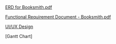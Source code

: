 [ERD for Booksmith.pdf](https://github.com/user-attachments/files/17088651/ERD.for.Booksmith.pdf)


[Functional Requirement Document - Booksmith.pdf](https://github.com/user-attachments/files/17088652/Functional.Requirement.Document.-.Booksmith.pdf)


[UI/UX Design](https://www.figma.com/design/aIqn7FW2yZl6y0fXLARGa6/Booksmith?node-id=0-1&t=rrxlo6lBONaUEz3Q-1)


[Gantt Chart] 

